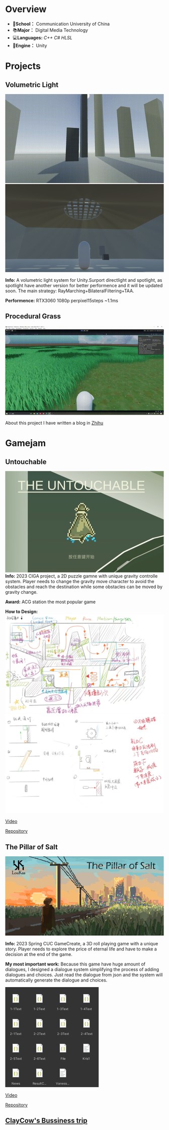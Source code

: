 # Overview

- 🏫**School：** Communication University of China
- 📚**Major：** Digital Media Technology
- 💻**Languages:** *C++* *C#* *HLSL*
- 📘**Engine：** Unity

# Projects

## Volumetric Light

![Volumetric Light Demo](Resources/VolumetricLightDemo.gif)
![Volumetric Light](Resources/VolumetricLight.png)

**Info:** A volumetric light system for Unity.Surport directlight and spotlight, as spotlight have another version for better performence and it will be updated soon. The main strategy: RayMarching+BilateralFiltering+TAA.

**Performence:** RTX3060 1080p perpixel15steps ~1.1ms

## Procedural Grass

![Procedual Grass](Resources/ProceduralGrassDemo.gif)

About this project I have written a blog in [Zhihu](https://zhuanlan.zhihu.com/p/678303909)

# Gamejam

## Untouchable

![Untouchable](Resources/untouchable.png)
**Info:** 2023 CIGA project, a 2D puzzle gamne with unique gravity controlle system. Player needs to change the gravity move character to avoid the obstacles and reach the destination while some obstacles can be moved by gravity change.

**Award:** ACG station the most popular game

**How to Design:**
![Design](Resources/design1.jpg)
![Design](Resources/design2.jpg)

[Video](https://www.bilibili.com/video/BV1uW4y1f7oq/?spm_id_from=333.999.0.0&vd_source=31076ab99ae3727137c5c3925b3c8d2f)

[Repository](https://github.com/MonologistGames/Touch)

## The Pillar of Salt

![The Pillar of Salt](Resources/pillarofsalt.png)

**Info:** 2023 Spring CUC GameCreate, a 3D roll playing game with a unique story. Player needs to explore the price of eternal life and have to make a decision at the end of the game.

**My most important work:** Because this game have huge amount of dialogues, I designed a dialogue system simplifying the process of adding dialogues and choices. Just read the dialogue from json and the system will automatically generate the dialogue and choices.

![Dialogue](Resources/jsonfile.png)

[Video](https://www.bilibili.com/video/BV1Do4y1M7qZ/)

[Repository](https://github.com/Viking-wei/GameCreate2)

## [ClayCow's Bussiness trip](https://www.bilibili.com/video/BV1f34y1H7dU/?spm_id_from=333.999.0.0&vd_source=31076ab99ae3727137c5c3925b3c8d2f)

